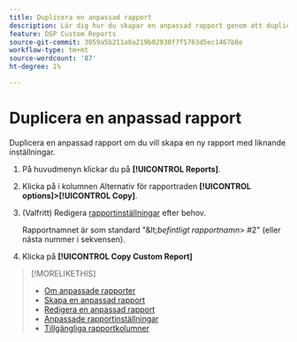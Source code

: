 ```yaml
---
title: Duplicera en anpassad rapport
description: Lär dig hur du skapar en anpassad rapport genom att duplicera en befintlig rapport.
feature: DSP Custom Reports
source-git-commit: 3059a5b211a8a219b02930f7f5763d5ec1467b8e
workflow-type: tm+mt
source-wordcount: '87'
ht-degree: 1%

---
```


# Duplicera en anpassad rapport

Duplicera en anpassad rapport om du vill skapa en ny rapport med liknande inställningar.

1. På huvudmenyn klickar du på **[!UICONTROL Reports]**.

1. Klicka på i kolumnen Alternativ för rapportraden **[!UICONTROL options]>[!UICONTROL Copy]**.

1. (Valfritt) Redigera [rapportinställningar](/help/dsp/reports/report-settings.md) efter behov.

   Rapportnamnet är som standard &quot;\&lt;*befintligt rapportnamn*\> \#2&quot; (eller nästa nummer i sekvensen).

1. Klicka på **[!UICONTROL Copy Custom Report]**

>[!MORELIKETHIS]
>
>* [Om anpassade rapporter](/help/dsp/reports/report-about.md)
>* [Skapa en anpassad rapport](/help/dsp/reports/report-create.md)
>* [Redigera en anpassad rapport](/help/dsp/reports/report-edit.md)
>* [Anpassade rapportinställningar](/help/dsp/reports/report-settings.md)
>* [Tillgängliga rapportkolumner](/help/dsp/reports/report-columns.md)

